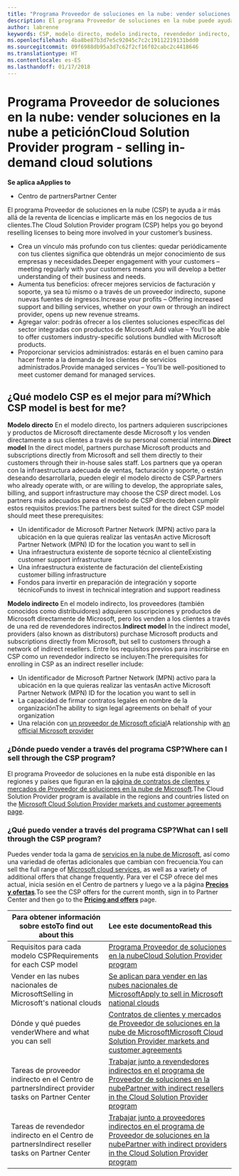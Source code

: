 ```yaml
---
title: "Programa Proveedor de soluciones en la nube: vender soluciones en la nube bajo petición | Centro de partners"
description: El programa Proveedor de soluciones en la nube puede ayudar a tu negocio crecer con los nuevos clientes y la nueva experiencia.
author: labrenne
keywords: CSP, modelo directo, modelo indirecto, revendedor indirecto, proveedor indirecto, proveedor, distribuidor, programa proveedor de soluciones en la nube
ms.openlocfilehash: 4ba8be87b3d7e5c92045c7c2c19112219131bdd0
ms.sourcegitcommit: 09f6988db95a3d7c62f2cf16f02cabc2c4418646
ms.translationtype: HT
ms.contentlocale: es-ES
ms.lasthandoff: 01/17/2018
---
```

# <a name="cloud-solution-provider-program---selling-in-demand-cloud-solutions"></a><span data-ttu-id="fa45a-104">Programa Proveedor de soluciones en la nube: vender soluciones en la nube a petición</span><span class="sxs-lookup"><span data-stu-id="fa45a-104">Cloud Solution Provider program - selling in-demand cloud solutions</span></span> 

**<span data-ttu-id="fa45a-105">Se aplica a</span><span class="sxs-lookup"><span data-stu-id="fa45a-105">Applies to</span></span>**

-  <span data-ttu-id="fa45a-106">Centro de partners</span><span class="sxs-lookup"><span data-stu-id="fa45a-106">Partner Center</span></span>

<span data-ttu-id="fa45a-107">El programa Proveedor de soluciones en la nube (CSP) te ayuda a ir más allá de la reventa de licencias e implicarte más en los negocios de tus clientes.</span><span class="sxs-lookup"><span data-stu-id="fa45a-107">The Cloud Solution Provider program (CSP) helps you go beyond reselling licenses to being more involved in your customer’s business.</span></span>
 
- <span data-ttu-id="fa45a-108">Crea un vínculo más profundo con tus clientes: quedar periódicamente con tus clientes significa que obtendrás un mejor conocimiento de sus empresas y necesidades.</span><span class="sxs-lookup"><span data-stu-id="fa45a-108">Deeper engagement with your customers – meeting regularly with your customers means you will develop a better understanding of their business and needs.</span></span>
- <span data-ttu-id="fa45a-109">Aumenta tus beneficios: ofrecer mejores servicios de facturación y soporte, ya sea tú mismo o a través de un proveedor indirecto, supone nuevas fuentes de ingresos.</span><span class="sxs-lookup"><span data-stu-id="fa45a-109">Increase your profits – Offering increased support and billing services, whether on your own or through an indirect provider, opens up new revenue streams.</span></span>  
- <span data-ttu-id="fa45a-110">Agregar valor: podrás ofrecer a los clientes soluciones específicas del sector integradas con productos de Microsoft.</span><span class="sxs-lookup"><span data-stu-id="fa45a-110">Add value – You’ll be able to offer customers industry-specific solutions bundled with Microsoft products.</span></span>
- <span data-ttu-id="fa45a-111">Proporcionar servicios administrados: estarás en el buen camino para hacer frente a la demanda de los clientes de servicios administrados.</span><span class="sxs-lookup"><span data-stu-id="fa45a-111">Provide managed services – You’ll be well-positioned to meet customer demand for managed services.</span></span> 

## <a name="which-csp-model-is-best-for-me"></a><span data-ttu-id="fa45a-112">¿Qué modelo CSP es el mejor para mí?</span><span class="sxs-lookup"><span data-stu-id="fa45a-112">Which CSP model is best for me?</span></span>

<span data-ttu-id="fa45a-113">**Modelo directo** En el modelo directo, los partners adquieren suscripciones y productos de Microsoft directamente desde Microsoft y los venden directamente a sus clientes a través de su personal comercial interno.</span><span class="sxs-lookup"><span data-stu-id="fa45a-113">**Direct model** In the direct model, partners purchase Microsoft products and subscriptions directly from Microsoft and sell them directly to their customers through their in-house sales staff.</span></span> <span data-ttu-id="fa45a-114">Los partners que ya operan con la infraestructura adecuada de ventas, facturación y soporte, o están deseando desarrollarla, pueden elegir el modelo directo de CSP.</span><span class="sxs-lookup"><span data-stu-id="fa45a-114">Partners who already operate with, or are willing to develop, the appropriate sales, billing, and support infrastructure may choose the CSP direct model.</span></span> <span data-ttu-id="fa45a-115">Los partners más adecuados parea el modelo de CSP directo deben cumplir estos requisitos previos:</span><span class="sxs-lookup"><span data-stu-id="fa45a-115">The partners best suited for the direct CSP model should meet these prerequisites:</span></span>

- <span data-ttu-id="fa45a-116">Un identificador de Microsoft Partner Network (MPN) activo para la ubicación en la que quieras realizar las ventas</span><span class="sxs-lookup"><span data-stu-id="fa45a-116">An active Microsoft Partner Network (MPN) ID for the location you want to sell in</span></span>
- <span data-ttu-id="fa45a-117">Una infraestructura existente de soporte técnico al cliente</span><span class="sxs-lookup"><span data-stu-id="fa45a-117">Existing customer support infrastructure</span></span>
- <span data-ttu-id="fa45a-118">Una infraestructura existente de facturación del cliente</span><span class="sxs-lookup"><span data-stu-id="fa45a-118">Existing customer billing infrastructure</span></span>
- <span data-ttu-id="fa45a-119">Fondos para invertir en preparación de integración y soporte técnico</span><span class="sxs-lookup"><span data-stu-id="fa45a-119">Funds to invest in technical integration and support readiness</span></span>

<span data-ttu-id="fa45a-120">**Modelo indirecto** En el modelo indirecto, los proveedores (también conocidos como distribuidores) adquieren suscripciones y productos de Microsoft directamente de Microsoft, pero los venden a los clientes a través de una red de revendedores indirectos.</span><span class="sxs-lookup"><span data-stu-id="fa45a-120">**Indirect model** In the indirect model, providers (also known as distributors) purchase Microsoft products and subscriptions directly from Microsoft, but sell to customers through a network of indirect resellers.</span></span> <span data-ttu-id="fa45a-121">Entre los requisitos previos para inscribirse en CSP como un revendedor indirecto se incluyen:</span><span class="sxs-lookup"><span data-stu-id="fa45a-121">The prerequisites for enrolling in CSP as an indirect reseller include:</span></span>

- <span data-ttu-id="fa45a-122">Un identificador de Microsoft Partner Network (MPN) activo para la ubicación en la que quieras realizar las ventas</span><span class="sxs-lookup"><span data-stu-id="fa45a-122">An active Microsoft Partner Network (MPN) ID for the location you want to sell in</span></span>
- <span data-ttu-id="fa45a-123">La capacidad de firmar contratos legales en nombre de la organización</span><span class="sxs-lookup"><span data-stu-id="fa45a-123">The ability to sign legal agreements on behalf of your organization</span></span>
- <span data-ttu-id="fa45a-124">Una relación con [un proveedor de Microsoft oficial](https://partnercenter.microsoft.com/partner/find-a-provider)</span><span class="sxs-lookup"><span data-stu-id="fa45a-124">A relationship with [an official Microsoft provider](https://partnercenter.microsoft.com/partner/find-a-provider)</span></span>

### <a name="where-can-i-sell-through-the-csp-program"></a><span data-ttu-id="fa45a-125">¿Dónde puedo vender a través del programa CSP?</span><span class="sxs-lookup"><span data-stu-id="fa45a-125">Where can I sell through the CSP program?</span></span>

<span data-ttu-id="fa45a-126">El programa Proveedor de soluciones en la nube está disponible en las regiones y países que figuran en la [página de contratos de clientes y mercados de Proveedor de soluciones en la nube de Microsoft](agreements.md).</span><span class="sxs-lookup"><span data-stu-id="fa45a-126">The Cloud Solution Provider program is available in the regions and countries listed on the [Microsoft Cloud Solution Provider markets and customer agreements page](agreements.md).</span></span>  

### <a name="what-can-i-sell-through-the-csp-program"></a><span data-ttu-id="fa45a-127">¿Qué puedo vender a través del programa CSP?</span><span class="sxs-lookup"><span data-stu-id="fa45a-127">What can I sell through the CSP program?</span></span>

<span data-ttu-id="fa45a-128">Puedes vender toda la gama de [servicios en la nube de Microsoft](https://partner.microsoft.com/cloud-solution-provider/products-and-services), así como una variedad de ofertas adicionales que cambian con frecuencia.</span><span class="sxs-lookup"><span data-stu-id="fa45a-128">You can sell the full range of [Microsoft cloud services](https://partner.microsoft.com/cloud-solution-provider/products-and-services), as well as a variety of additional offers that change frequently.</span></span> <span data-ttu-id="fa45a-129">Para ver el CSP ofrece del mes actual, inicia sesión en el Centro de partners y luego ve a la página [**Precios y ofertas**](https://partnercenter.microsoft.com/pcv/sales).</span><span class="sxs-lookup"><span data-stu-id="fa45a-129">To see the CSP offers for the current month, sign in to Partner Center and then go to the [**Pricing and offers**](https://partnercenter.microsoft.com/pcv/sales) page.</span></span> 

|**<span data-ttu-id="fa45a-130">Para obtener información sobre esto</span><span class="sxs-lookup"><span data-stu-id="fa45a-130">To find out about this</span></span>**   |**<span data-ttu-id="fa45a-131">Lee este documento</span><span class="sxs-lookup"><span data-stu-id="fa45a-131">Read this</span></span>**   |
|---------------------------|:--------------------|
|<span data-ttu-id="fa45a-132">Requisitos para cada modelo CSP</span><span class="sxs-lookup"><span data-stu-id="fa45a-132">Requirements for each CSP model</span></span>   | [<span data-ttu-id="fa45a-133">Programa Proveedor de soluciones en la nube</span><span class="sxs-lookup"><span data-stu-id="fa45a-133">Cloud Solution Provider program</span></span>](https://partnercenter.microsoft.com/partner/cloud-solution-provider)|
|<span data-ttu-id="fa45a-134">Vender en las nubes nacionales de Microsoft</span><span class="sxs-lookup"><span data-stu-id="fa45a-134">Selling in Microsoft's national clouds</span></span>   | [<span data-ttu-id="fa45a-135">Se aplican para vender en las nubes nacionales de Microsoft</span><span class="sxs-lookup"><span data-stu-id="fa45a-135">Apply to sell in Microsoft national clouds</span></span>](csp-national-clouds-overview.md)|
|<span data-ttu-id="fa45a-136">Dónde y qué puedes vender</span><span class="sxs-lookup"><span data-stu-id="fa45a-136">Where and what you can sell</span></span>   |[<span data-ttu-id="fa45a-137">Contratos de clientes y mercados de Proveedor de soluciones en la nube de Microsoft</span><span class="sxs-lookup"><span data-stu-id="fa45a-137">Microsoft Cloud Solution Provider markets and customer agreements</span></span>](agreements.md)|
|<span data-ttu-id="fa45a-138">Tareas de proveedor indirecto en el Centro de partners</span><span class="sxs-lookup"><span data-stu-id="fa45a-138">Indirect provider tasks on Partner Center</span></span>  |[<span data-ttu-id="fa45a-139">Trabajar junto a revendedores indirectos en el programa de Proveedor de soluciones en la nube</span><span class="sxs-lookup"><span data-stu-id="fa45a-139">Partner with indirect resellers in the Cloud Solution Provider program</span></span>](indirect-provider-tasks-in-partner-center.md)|
|<span data-ttu-id="fa45a-140">Tareas de revendedor indirecto en el Centro de partners</span><span class="sxs-lookup"><span data-stu-id="fa45a-140">Indirect reseller tasks on Partner Center</span></span>   |[<span data-ttu-id="fa45a-141">Trabajar junto a proveedores indirectos en el programa de Proveedor de soluciones en la nube</span><span class="sxs-lookup"><span data-stu-id="fa45a-141">Partner with indirect providers in the Cloud Solution Provider program</span></span>](indirect-reseller-tasks-in-partner-center.md)|
